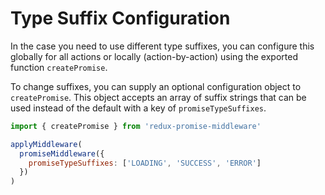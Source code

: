 # Type Suffix Configuration

In the case you need to use different type suffixes, you can configure this globally for all actions or locally (action-by-action) using the exported function `createPromise`.

To change suffixes, you can supply an optional configuration object to `createPromise`. This object accepts an array of suffix strings that can be used instead of the default with a key of `promiseTypeSuffixes`.

```js
import { createPromise } from 'redux-promise-middleware'

applyMiddleware(
  promiseMiddleware({
    promiseTypeSuffixes: ['LOADING', 'SUCCESS', 'ERROR']
  })
)
```
